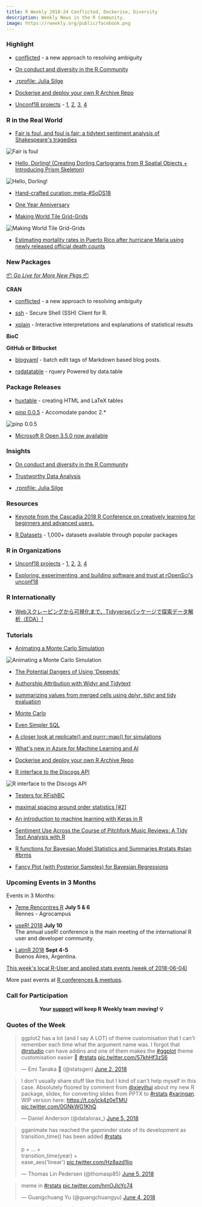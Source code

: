 ```yaml
---
title: R Weekly 2018-24 Conflicted, Dockerise, Diversity
description: Weekly News in the R Community.
image: https://rweekly.org/public/facebook.png
---
```


###  Highlight

+ [conflicted](https://www.tidyverse.org/articles/2018/06/conflicted/) - a new approach to resolving ambiguity

+ [On conduct and diversity in the R Community](https://www.r-consortium.org/announcement/2018/06/07/on-conduct-and-diversity-in-the-r-community)

+ [.rprofile: Julia Silge](https://ropensci.org/blog/2018/06/08/rprofile-julia-silge/)

+ [Dockerise and deploy your own R Archive Repo](https://rtask.thinkr.fr/blog/dockerise-and-deploy-your-own-r-archive-repo/)

+ [Unconf18 projects](https://ropensci.org/blog/2018/06/08/unconf_recap_4/) - [1](https://ropensci.org/blog/2018/06/07/unconf_recap_1/), [2](https://ropensci.org/blog/2018/06/07/unconf_recap_2/), [3](https://ropensci.org/blog/2018/06/07/unconf_recap_3/), [4](https://ropensci.org/blog/2018/06/07/unconf_recap_4/)

### R in the Real World

+ [Fair is foul, and foul is fair: a tidytext sentiment analysis of Shakespeare's tragedies](https://peerchristensen.netlify.com/post/fair-is-foul-and-foul-is-fair-a-tidytext-entiment-analysis-of-shakespeare-s-tragedies/)

![Fair is foul](https://raw.githubusercontent.com/rweekly/image/master/2018/book-18.png)

+ [Hello, Dorling! (Creating Dorling Cartograms from R Spatial Objects + Introducing Prism Skeleton)](https://rud.is/b/2018/06/03/hello-dorling-creating-dorling-cartograms-from-r-spatial-objects-introducing-prism-skeleton/)

![Hello, Dorling!](https://raw.githubusercontent.com/rweekly/image/master/2018/dorling.png)

+ [Hand-crafted curation: meta-#SoDS18](https://maraaverick.rbind.io/2018/06/meta-sods18-a-call-to-curation/)


+ [One Year Anniversary](https://jessesadler.com/post/one-year-reflections/)

+ [Making World Tile Grid-Grids](https://rud.is/b/2018/06/07/making-world-tile-grid-grids/)

![Making World Tile Grid-Grids](https://raw.githubusercontent.com/rweekly/image/master/2018/chart2-1.png)

+ [Estimating mortality rates in Puerto Rico after hurricane Maria using newly released official death counts](https://simplystatistics.org/2018/06/08/a-first-look-at-recently-released-official-puerto-rico-death-count-data/)


###  New Packages

<p class="added-hostname"><a href="https://rweekly.org/live" target="_blank" class="externalLink">📦 <i>Go Live for More New Pkgs</i> 📦</a></p>

**CRAN**

+ [conflicted](https://www.tidyverse.org/articles/2018/06/conflicted/) - a new approach to resolving ambiguity

* [ssh](https://cran.r-project.org/web/packages/ssh/vignettes/intro.html) - Secure Shell (SSH) Client for R.

+ [xplain](https://topics-in-r.blogspot.com/2018/05/new-r-package-xplain-providing.html) - Interactive interpretations and explanations of statistical results

**BioC**


**GitHub or Bitbucket**

* [blogyaml](https://github.com/ropenscilabs/blogyaml) - batch edit tags of Markdown based blog posts.

+ [rqdatatable](http://www.win-vector.com/blog/2018/06/rqdatatable-rquery-powered-by-data-table/) - rquery Powered by data.table

### Package Releases

+ [huxtable](https://hughjonesd.github.io/huxtable/) -  creating HTML and LaTeX tables

+ [pinp 0.0.5](http://dirk.eddelbuettel.com/blog/2018/06/08#pinp_0.0.5) - Accomodate pandoc 2.*

![pinp 0.0.5](https://raw.githubusercontent.com/rweekly/image/master/2018/pinp.png)

+ [Microsoft R Open 3.5.0 now available](http://blog.revolutionanalytics.com/2018/06/microsoft-r-open-350-now-available.html)


### Insights

+ [On conduct and diversity in the R Community](https://www.r-consortium.org/announcement/2018/06/07/on-conduct-and-diversity-in-the-r-community)

+ [Trustworthy Data Analysis](https://simplystatistics.org/2018/06/04/trustworthy-data-analysis/)

+ [.rprofile: Julia Silge](https://ropensci.org/blog/2018/06/08/rprofile-julia-silge/)



###  Resources

+ [Keynote from the Cascadia 2018 R Conference on creatively learning for beginners and advanced users.](https://speakerdeck.com/apreshill/big-magic-with-r-creative-learning-beyond-fear)

+ [R Datasets](https://vincentarelbundock.github.io/Rdatasets/datasets.html) - 1,000+ datasets available through popular packages


###  R in Organizations

+ [Unconf18 projects](https://ropensci.org/blog/2018/06/08/unconf_recap_4/) - [1](https://ropensci.org/blog/2018/06/07/unconf_recap_1/), [2](https://ropensci.org/blog/2018/06/07/unconf_recap_2/), [3](https://ropensci.org/blog/2018/06/07/unconf_recap_3/), [4](https://ropensci.org/blog/2018/06/07/unconf_recap_4/)


+ [Exploring, experimenting, and building software and trust at rOpenSci's unconf18](https://ropensci.org/blog/2018/06/05/unconf18/)

### R Internationally

+ [Webスクレーピングから可視化まで、Tidyverseパッケージで探索データ解析（EDA）!](https://ryo-n7.github.io/2018-06-07-global-peace-index-JP/)



###  Tutorials

+ [Animating a Monte Carlo Simulation](https://roh.engineering/post/animating-a-monte-carlo-simulation/)

![Animating a Monte Carlo Simulation](https://raw.githubusercontent.com/rweekly/image/master/2018/monte.gif)

+ [The Potential Dangers of Using 'Depends'](https://github.com/leeper/Depends)

<!--more-->

+ [Authorship Attribution with Widyr and Tidytext](http://kanishka.xyz/2018/my-first-few-open-source-contributions-authorship-attribution-of-the-federalist-papers/)

+ [summarizing values from merged cells using dplyr, tidyr and tidy evaluation](https://luisdva.github.io/rstats/unbreaking-vals/)

+ [Monte Carlo](https://rviews.rstudio.com/2018/06/05/monte-carlo/)


+ [Even Simpler SQL](https://www.johnmackintosh.com/2018-06-03-even-simpler-sql/)

+ [A closer look at replicate() and purrr::map() for simulations](https://aosmith.rbind.io/2018/06/05/a-closer-look-at-replicate-and-purrr/)


+ [What's new in Azure for Machine Learning and AI](http://blog.revolutionanalytics.com/2018/06/whats-new-in-azure-for-machine-learning-and-ai.html)

+ [Dockerise and deploy your own R Archive Repo](https://rtask.thinkr.fr/blog/dockerise-and-deploy-your-own-r-archive-repo/)

+ [R interface to the Discogs API](https://ewen.io/2018/06/07/discogger-day-one/)

![R interface to the Discogs API](https://cdn.rawgit.com/rweekly/image/master/2018/discogger.svg)

+ [Testers for RFishBC](http://derekogle.com/fishR/2018-06-07-RFishBC-Testers)

+ [maximal spacing around order statistics [#2]](https://xianblog.wordpress.com/2018/06/08/maximal-spacing-around-order-statistics-2/)

+ [An introduction to machine learning with Keras in R](https://theoreticalecology.wordpress.com/2018/06/06/an-introduction-to-machine-learning-with-keras-in-r/)

+ [Sentiment Use Across the Course of Pitchfork Music Reviews: A Tidy Text Analysis with R](https://methodmatters.blogspot.com/2018/06/sentiment-use-across-course-of.html)

+ [R functions for Bayesian Model Statistics and Summaries #rstats #stan #brms](https://strengejacke.wordpress.com/2018/06/06/r-functions-for-bayesian-model-statistics-and-summaries-rstats-stan-brms/)

+ [Fancy Plot (with Posterior Samples) for Bayesian Regressions](https://neuropsychology.github.io/psycho.R//2018/06/03/plot_bayesian_model.html)

<!--<div class="post-more-begin"></div><div class="post-more-end"></div>-->




###  Upcoming Events in 3 Months

Events in 3 Months:

+ [7eme Rencontres R](https://r2018-rennes.sciencesconf.org/)  **July 5 & 6** <br />
Rennes - Agrocampus

+ [useR! 2018](https://user2018.r-project.org/) **July 10** <br />
The annual useR! conference is the main meeting of the international R user and developer community.

+ [LatinR 2018](http://latin-r.com/) **Sept 4-5** <br />
Buenos Aires, Argentina.

[This week's local R-User and applied stats events (week of 2018-06-04)](https://community.rstudio.com/t/upcoming-r-community-events-week-of-2018-06-04/9079)

More past events at [R conferences & meetups](https://conf.rweekly.org).




###  Call for Participation

<p class="hide-support added-hostname support-rweekly" style="text-align: center;font-weight: bold;">Your <a class="non-visited externalLink" href="https://www.patreon.com/rweekly" onclick="pas(this)">support</a> will keep R Weekly team moving! 💡</p>

###  Quotes of the Week

<blockquote class="twitter-tweet" data-lang="en"><p lang="en" dir="ltr">ggplot2 has a lot (and I say A LOT) of theme customisation that I can&#39;t remember each time what the argument name was. I forgot that <a href="https://twitter.com/rstudio?ref_src=twsrc%5Etfw">@rstudio</a> can have addins and one of them makes the <a href="https://twitter.com/hashtag/ggplot?src=hash&amp;ref_src=twsrc%5Etfw">#ggplot</a> theme customisation easier 🙂 <a href="https://twitter.com/hashtag/rstats?src=hash&amp;ref_src=twsrc%5Etfw">#rstats</a> <a href="https://t.co/57khHf3zS6">pic.twitter.com/57khHf3zS6</a></p>&mdash; Emi Tanaka 🌾 (@statsgen) <a href="https://twitter.com/statsgen/status/1002762682456367104?ref_src=twsrc%5Etfw">June 2, 2018</a></blockquote>


<blockquote class="twitter-tweet" data-lang="en"><p lang="en" dir="ltr">I don&#39;t usually share stuff like this but I kind of can&#39;t help myself in this case. Absolutely floored by comment from <a href="https://twitter.com/xieyihui?ref_src=twsrc%5Etfw">@xieyihui</a> about my new R package, slidex, for converting slides  from PPTX to <a href="https://twitter.com/hashtag/rstats?src=hash&amp;ref_src=twsrc%5Etfw">#rstats</a> <a href="https://twitter.com/hashtag/xaringan?src=hash&amp;ref_src=twsrc%5Etfw">#xaringan</a>. WIP version here: <a href="https://t.co/jck4z0eTMU">https://t.co/jck4z0eTMU</a> <a href="https://t.co/0GNkWG1KhQ">pic.twitter.com/0GNkWG1KhQ</a></p>&mdash; Daniel Anderson (@datalorax_) <a href="https://twitter.com/datalorax_/status/1003867459999285248?ref_src=twsrc%5Etfw">June 5, 2018</a></blockquote>


<blockquote class="twitter-tweet" data-lang="en"><p lang="en" dir="ltr">gganimate has reached the gapminder state of its development as transition_time() has been added <a href="https://twitter.com/hashtag/rstats?src=hash&amp;ref_src=twsrc%5Etfw">#rstats</a><br><br>p + ... +<br>  transition_time(year) + <br>  ease_aes(&#39;linear&#39;) <a href="https://t.co/Hz8azd1lio">pic.twitter.com/Hz8azd1lio</a></p>&mdash; Thomas Lin Pedersen (@thomasp85) <a href="https://twitter.com/thomasp85/status/1004068316611260416?ref_src=twsrc%5Etfw">June 5, 2018</a></blockquote>

<blockquote class="twitter-tweet" data-lang="en"><p lang="en" dir="ltr">meme in <a href="https://twitter.com/hashtag/rstats?src=hash&amp;ref_src=twsrc%5Etfw">#rstats</a> <a href="https://t.co/hmOJIcYc74">pic.twitter.com/hmOJIcYc74</a></p>&mdash; Guangchuang Yu (@guangchuangyu) <a href="https://twitter.com/guangchuangyu/status/1003549886267121664?ref_src=twsrc%5Etfw">June 4, 2018</a></blockquote>

